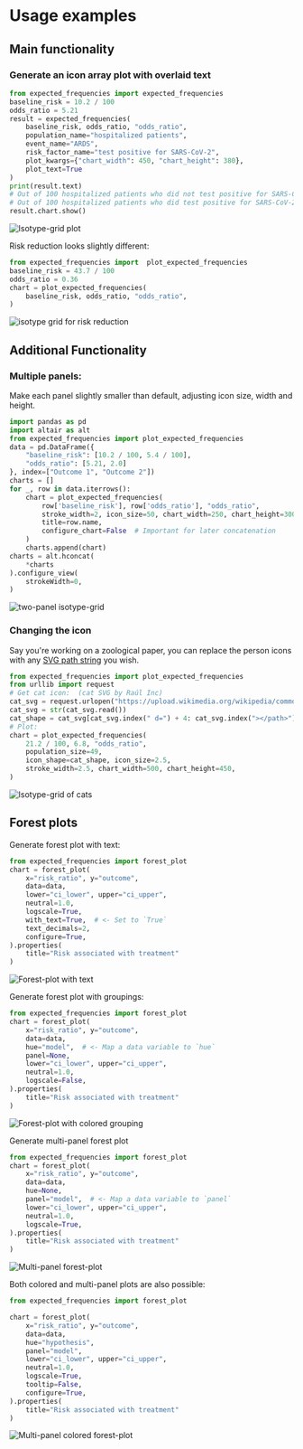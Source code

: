 # Usage examples

## Main functionality
### Generate an icon array plot with overlaid text
```python
from expected_frequencies import expected_frequencies
baseline_risk = 10.2 / 100
odds_ratio = 5.21
result = expected_frequencies(
    baseline_risk, odds_ratio, "odds_ratio",
    population_name="hospitalized patients",
    event_name="ARDS",
    risk_factor_name="test positive for SARS-CoV-2",
    plot_kwargs={"chart_width": 450, "chart_height": 380},
    plot_text=True
)
print(result.text)
# Out of 100 hospitalized patients who did not test positive for SARS-CoV-2, we should expect 10 of them to also have ARDS.
# Out of 100 hospitalized patients who did test positive for SARS-CoV-2, we should expect 37 of them to also have ARDS.
result.chart.show()
```
![Isotype-grid plot](isotype_grid.png)

Risk reduction looks slightly different:
```python
from expected_frequencies import  plot_expected_frequencies
baseline_risk = 43.7 / 100
odds_ratio = 0.36
chart = plot_expected_frequencies(
    baseline_risk, odds_ratio, "odds_ratio",
)
```
![isotype grid for risk reduction](isotype_grid_reduction.png)

## Additional Functionality
### Multiple panels:
Make each panel slightly smaller than default,
adjusting icon size, width and height.
```python
import pandas as pd
import altair as alt
from expected_frequencies import plot_expected_frequencies
data = pd.DataFrame({
    "baseline_risk": [10.2 / 100, 5.4 / 100],
    "odds_ratio": [5.21, 2.0]
}, index=["Outcome 1", "Outcome 2"])
charts = []
for _, row in data.iterrows():
    chart = plot_expected_frequencies(
        row['baseline_risk'], row['odds_ratio'], "odds_ratio",
        stroke_width=2, icon_size=50, chart_width=250, chart_height=300,
        title=row.name,
        configure_chart=False  # Important for later concatenation
    )
    charts.append(chart)
charts = alt.hconcat(
    *charts
).configure_view(
    strokeWidth=0,
)
```
![two-panel isotype-grid](multi_panel_chart.png)


### Changing the icon
Say you're working on a zoological paper,
you can replace the person icons with any 
[SVG path string](https://developer.mozilla.org/en-US/docs/Web/SVG/Tutorial/Paths) 
you wish.
```python
from expected_frequencies import plot_expected_frequencies
from urllib import request
# Get cat icon:  (cat SVG by Raúl Inc)
cat_svg = request.urlopen("https://upload.wikimedia.org/wikipedia/commons/5/5b/Cat_%2849952%29_-_The_Noun_Project.svg")
cat_svg = str(cat_svg.read())
cat_shape = cat_svg[cat_svg.index(" d=") + 4: cat_svg.index("></path>") - 1]
# Plot:
chart = plot_expected_frequencies(
    21.2 / 100, 6.8, "odds_ratio",
    population_size=49,
    icon_shape=cat_shape, icon_size=2.5,
    stroke_width=2.5, chart_width=500, chart_height=450,
)
```
![Isotype-grid of cats](cat_chart.png)


## Forest plots
Generate forest plot with text:
```python
from expected_frequencies import forest_plot
chart = forest_plot(
    x="risk_ratio", y="outcome",
    data=data,
    lower="ci_lower", upper="ci_upper",
    neutral=1.0,
    logscale=True,
    with_text=True,  # <- Set to `True` 
    text_decimals=2,
    configure=True,
).properties(
    title="Risk associated with treatment"
)
```
![Forest-plot with text](forest_plot-text.png)

Generate forest plot with groupings:
```python
from expected_frequencies import forest_plot
chart = forest_plot(
    x="risk_ratio", y="outcome",
    data=data,
    hue="model",  # <- Map a data variable to `hue`
    panel=None,
    lower="ci_lower", upper="ci_upper",
    neutral=1.0,
    logscale=False,
).properties(
    title="Risk associated with treatment"
)
```
![Forest-plot with colored grouping](forest_plot-colored.png)

Generate multi-panel forest plot
```python
from expected_frequencies import forest_plot
chart = forest_plot(
    x="risk_ratio", y="outcome",
    data=data,
    hue=None,
    panel="model",  # <- Map a data variable to `panel`
    lower="ci_lower", upper="ci_upper",
    neutral=1.0,
    logscale=True,
).properties(
    title="Risk associated with treatment"
)
```
![Multi-panel forest-plot](forest_plot-column_panels.png)

Both colored and multi-panel plots are also possible:
```python
from expected_frequencies import forest_plot

chart = forest_plot(
    x="risk_ratio", y="outcome",
    data=data,
    hue="hypothesis",
    panel="model",
    lower="ci_lower", upper="ci_upper",
    neutral=1.0,
    logscale=True,
    tooltip=False,
    configure=True,
).properties(
    title="Risk associated with treatment"
)
```
![Multi-panel colored forest-plot](forest_plot-colored_panels.png)

